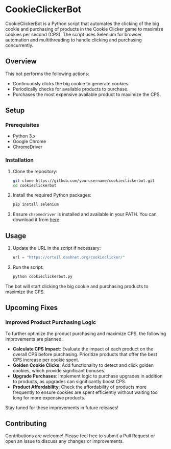 # CookieClickerBot

CookieClickerBot is a Python script that automates the clicking of the big cookie and purchasing of products in the Cookie Clicker game to maximize cookies per second (CPS). The script uses Selenium for browser automation and multithreading to handle clicking and purchasing concurrently.

## Overview

This bot performs the following actions:
- Continuously clicks the big cookie to generate cookies.
- Periodically checks for available products to purchase.
- Purchases the most expensive available product to maximize the CPS.

## Setup

### Prerequisites

- Python 3.x
- Google Chrome
- ChromeDriver

### Installation

1. Clone the repository:
    ```bash
    git clone https://github.com/yourusername/cookieclickerbot.git
    cd cookieclickerbot
    ```

2. Install the required Python packages:
    ```bash
    pip install selenium
    ```

3. Ensure `chromedriver` is installed and available in your PATH. You can download it from [here](https://sites.google.com/chromium.org/driver/).

## Usage

1. Update the URL in the script if necessary:
    ```python
    url = "https://orteil.dashnet.org/cookieclicker/"
    ```

2. Run the script:
    ```bash
    python cookieclickerbot.py
    ```

The bot will start clicking the big cookie and purchasing products to maximize the CPS.

## Upcoming Fixes

### Improved Product Purchasing Logic

To further optimize the product purchasing and maximize CPS, the following improvements are planned:
- **Calculate CPS Impact**: Evaluate the impact of each product on the overall CPS before purchasing. Prioritize products that offer the best CPS increase per cookie spent.
- **Golden Cookie Clicks**: Add functionality to detect and click golden cookies, which provide significant bonuses.
- **Upgrade Purchases**: Implement logic to purchase upgrades in addition to products, as upgrades can significantly boost CPS.
- **Product Affordability**: Check the affordability of products more frequently to ensure cookies are spent efficiently without waiting too long for more expensive products.

Stay tuned for these improvements in future releases!

## Contributing

Contributions are welcome! Please feel free to submit a Pull Request or open an Issue to discuss any changes or improvements.

